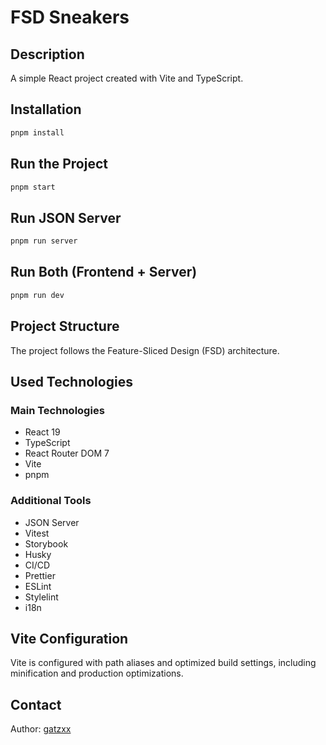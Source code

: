 # FSD Sneakers

## Description

A simple React project created with Vite and TypeScript.

## Installation

```sh
pnpm install
```

## Run the Project

```sh
pnpm start
```

## Run JSON Server

```sh
pnpm run server
```

## Run Both (Frontend + Server)

```sh
pnpm run dev
```

## Project Structure

The project follows the Feature-Sliced Design (FSD) architecture.

## Used Technologies

### Main Technologies

- React 19
- TypeScript
- React Router DOM 7
- Vite
- pnpm

### Additional Tools

- JSON Server
- Vitest
- Storybook
- Husky
- CI/CD
- Prettier
- ESLint
- Stylelint
- i18n

## Vite Configuration

Vite is configured with path aliases and optimized build settings, including minification and production optimizations.

## Contact

Author: [gatzxx](https://github.com/gatzxx)
